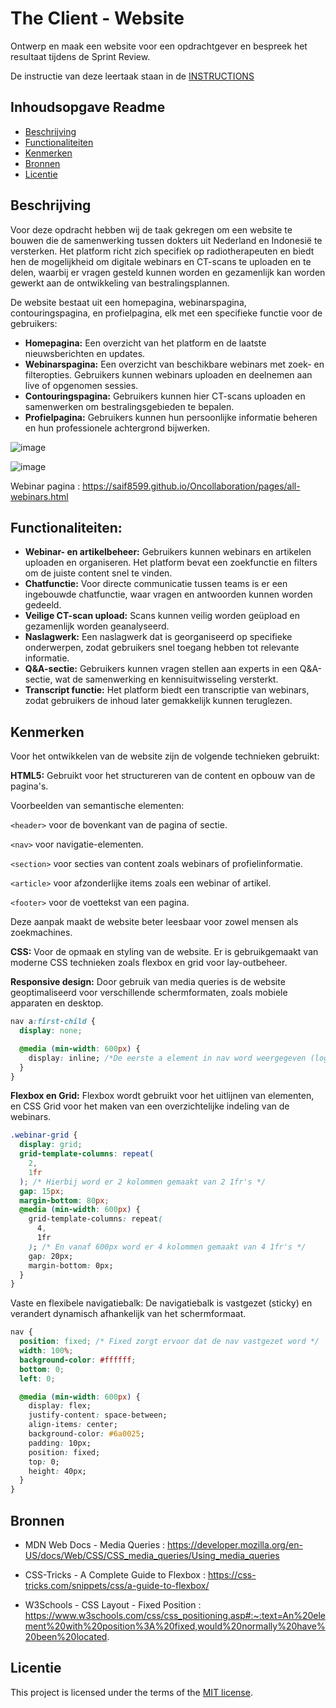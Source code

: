 # The Client - Website

Ontwerp en maak een website voor een opdrachtgever en bespreek het resultaat tijdens de Sprint Review.

De instructie van deze leertaak staan in de [INSTRUCTIONS](https://github.com/fdnd-task/the-client-website/blob/main/docs/INSTRUCTIONS.md)



## Inhoudsopgave Readme

  * [Beschrijving](#beschrijving)
  * [Functionaliteiten](#functionaliteiten)
  * [Kenmerken](#kenmerken)
  * [Bronnen](#bronnen)
  * [Licentie](#licentie)

## Beschrijving
Voor deze opdracht hebben wij de taak gekregen om een website te bouwen die de samenwerking tussen dokters uit Nederland en Indonesië te versterken. Het platform richt zich specifiek op radiotherapeuten en biedt hen de mogelijkheid om digitale webinars en CT-scans te uploaden en te delen, waarbij er vragen gesteld kunnen worden en gezamenlijk kan worden gewerkt aan de ontwikkeling van bestralingsplannen.

De website bestaat uit een homepagina, webinarspagina, contouringspagina, en profielpagina, elk met een specifieke functie voor de gebruikers:

- **Homepagina:** Een overzicht van het platform en de laatste nieuwsberichten en updates.
- **Webinarspagina:** Een overzicht van beschikbare webinars met zoek- en filteropties. Gebruikers kunnen webinars uploaden en deelnemen aan live of opgenomen sessies.
- **Contouringspagina:** Gebruikers kunnen hier CT-scans uploaden en samenwerken om bestralingsgebieden te bepalen.
- **Profielpagina:** Gebruikers kunnen hun persoonlijke informatie beheren en hun professionele achtergrond bijwerken.

![image](https://github.com/user-attachments/assets/b5281fe5-2271-43ec-9f49-2a21767fafa4)

![image](https://github.com/user-attachments/assets/997c14ef-7c9c-4efd-a1f9-8efcb2db2dbc)

Webinar pagina : https://saif8599.github.io/Oncollaboration/pages/all-webinars.html

## Functionaliteiten:
- **Webinar- en artikelbeheer:** Gebruikers kunnen webinars en artikelen uploaden en organiseren. Het platform bevat een zoekfunctie en filters om de juiste content snel te vinden.
- **Chatfunctie:** Voor directe communicatie tussen teams is er een ingebouwde chatfunctie, waar vragen en antwoorden kunnen worden gedeeld.
- **Veilige CT-scan upload:** Scans kunnen veilig worden geüpload en gezamenlijk worden geanalyseerd.
- **Naslagwerk:** Een naslagwerk dat is georganiseerd op specifieke onderwerpen, zodat gebruikers snel toegang hebben tot relevante informatie.
- **Q&A-sectie:** Gebruikers kunnen vragen stellen aan experts in een Q&A-sectie, wat de samenwerking en kennisuitwisseling versterkt.
- **Transcript functie:** Het platform biedt een transcriptie van webinars, zodat gebruikers de inhoud later gemakkelijk kunnen teruglezen.

## Kenmerken

Voor het ontwikkelen van de website zijn de volgende technieken gebruikt:


**HTML5:** Gebruikt voor het structureren van de content en opbouw van de pagina's.

Voorbeelden van semantische elementen:

`<header>` voor de bovenkant van de pagina of sectie.

`<nav>` voor navigatie-elementen.

`<section>` voor secties van content zoals webinars of profielinformatie.

`<article>` voor afzonderlijke items zoals een webinar of artikel.

`<footer>` voor de voettekst van een pagina.

Deze aanpak maakt de website beter leesbaar voor zowel mensen als zoekmachines.


**CSS:** Voor de opmaak en styling van de website. Er is gebruikgemaakt van moderne CSS technieken zoals flexbox en grid voor lay-outbeheer.

**Responsive design:** Door gebruik van media queries is de website geoptimaliseerd voor verschillende schermformaten, zoals mobiele apparaten en desktop.
```css
nav a:first-child {
  display: none;

  @media (min-width: 600px) {
    display: inline; /*De eerste a element in nav word weergegeven (logo) vanaf 600px*/
  }
}
```


**Flexbox en Grid:** Flexbox wordt gebruikt voor het uitlijnen van elementen, en CSS Grid voor het maken van een overzichtelijke indeling van de webinars.
```css
.webinar-grid {
  display: grid;
  grid-template-columns: repeat(
    2,
    1fr
  ); /* Hierbij word er 2 kolommen gemaakt van 2 1fr's */
  gap: 15px;
  margin-bottom: 80px;
  @media (min-width: 600px) {
    grid-template-columns: repeat(
      4,
      1fr
    ); /* En vanaf 600px word er 4 kolommen gemaakt van 4 1fr's */
    gap: 20px;
    margin-bottom: 0px;
  }
}
```


Vaste en flexibele navigatiebalk: De navigatiebalk is vastgezet (sticky) en verandert dynamisch afhankelijk van het schermformaat.

```css
nav {
  position: fixed; /* Fixed zorgt ervoor dat de nav vastgezet word */
  width: 100%;
  background-color: #ffffff;
  bottom: 0;
  left: 0;

  @media (min-width: 600px) {
    display: flex;
    justify-content: space-between;
    align-items: center;
    background-color: #6a0025;
    padding: 10px;
    position: fixed;
    top: 0;
    height: 40px;
  }
}
```


## Bronnen

- MDN Web Docs - Media Queries : 
https://developer.mozilla.org/en-US/docs/Web/CSS/CSS_media_queries/Using_media_queries

- CSS-Tricks - A Complete Guide to Flexbox : 
https://css-tricks.com/snippets/css/a-guide-to-flexbox/

- W3Schools - CSS Layout - Fixed Position : 
https://www.w3schools.com/css/css_positioning.asp#:~:text=An%20element%20with%20position%3A%20fixed,would%20normally%20have%20been%20located.







## Licentie

This project is licensed under the terms of the [MIT license](./LICENSE).
